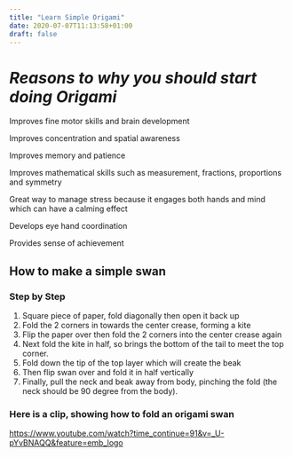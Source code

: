 ```yaml
---
title: "Learn Simple Origami"
date: 2020-07-07T11:13:58+01:00
draft: false
---
```

# *Reasons to why you should start doing Origami*

Improves fine motor skills and brain development 

Improves concentration and spatial awareness

Improves memory and patience 

Improves mathematical skills such as measurement, fractions, proportions and symmetry 

Great way to manage stress because it engages both hands and mind which can have a calming effect 

Develops eye hand coordination 

Provides sense of achievement

## How to make a simple swan 
### Step by Step
1. Square piece of paper, fold diagonally then open it back up
2. Fold the 2 corners in towards the center crease, forming a kite 
3. Flip the paper over then fold the 2 corners into the center crease again 
4. Next fold the kite in half, so brings the bottom of the tail to meet the top corner.
5. Fold down the tip of the top layer which will create the beak 
6. Then flip swan over and fold it in half vertically 
7. Finally, pull the neck and beak away from body, pinching the fold (the neck should be 90 degree from the body).

### Here is a clip, showing how to fold an origami swan 
https://www.youtube.com/watch?time_continue=91&v=_U-pYvBNAQQ&feature=emb_logo
